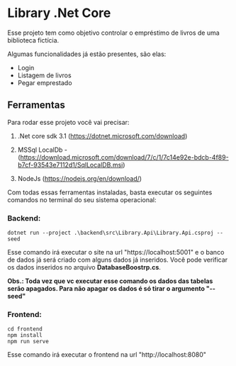 # Library .Net Core

Esse projeto tem como objetivo controlar o empréstimo de livros de uma biblioteca fictícia.

Algumas funcionalidades já estão presentes, são elas:
* Login
* Listagem de livros
* Pegar emprestado


## Ferramentas
Para rodar esse projeto você vai precisar:

1. .Net core sdk 3.1 (https://dotnet.microsoft.com/download)

1. MSSql LocalDb - (https://download.microsoft.com/download/7/c/1/7c14e92e-bdcb-4f89-b7cf-93543e7112d1/SqlLocalDB.msi)

1. NodeJs (https://nodejs.org/en/download/)

Com todas essas ferramentas instaladas, basta executar os seguintes comandos no terminal do seu sistema operacional:

### Backend:

```
dotnet run --project .\backend\src\Library.Api\Library.Api.csproj -- seed
```
Esse comando irá executar o site na url "https://localhost:5001" e o banco de dados já será criado com alguns dados já inseridos. Você pode verificar os dados inseridos no arquivo **DatabaseBoostrp.cs**.

**Obs.: Toda vez que vc executar esse comando os dados das tabelas serão apagados. Para não apagar os dados é só tirar o argumento "-- seed"**

### Frontend:

```
cd frontend
npm install
npm run serve
```

Esse comando irá executar o frontend na url "http://localhost:8080"



